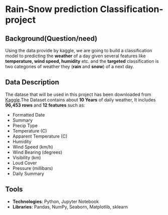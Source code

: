 # Rain-Snow prediction Classification-project

## Background(Question/need)
Using the data provide by kaggle, we are going to build a classification model to predicting the **weather** of a day given several features like **temperature, wind speed, humidity** etc. and the **targeted** classification is two categories of weather they (**rain** and **snow**) of a next day.

## Data Description
The datase that will be used in this project has been downloaded from [Kaggle](https://www.kaggle.com/jsphyg/weather-dataset-rattle-package).The Dataset contains about **10 Years** of daily weather, It includes **96,453 rows** and **12 features** such as:
- Formatted Date
- Summary
- Precip Type
- Temperature (C)
- Apparent Temperature (C)
- Humidity
- Wind Speed (km/h)
- Wind Bearing (degrees)
- Visibility (km)
- Loud Cover
- Pressure (millibars)
- Daily Summary

## Tools
-	**Technologies**:
       Python, Jupyter Notebook
-	**Libraries**:
      Pandas, NumPy, Seaborn, Matplotlib, sklearn
